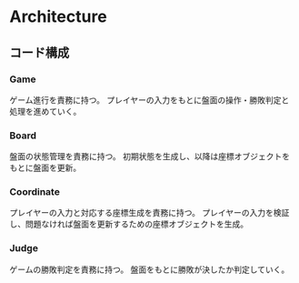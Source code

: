 # Architecture

## コード構成

### Game

ゲーム進行を責務に持つ。
プレイヤーの入力をもとに盤面の操作・勝敗判定と処理を進めていく。

### Board

盤面の状態管理を責務に持つ。
初期状態を生成し、以降は座標オブジェクトをもとに盤面を更新。

### Coordinate

プレイヤーの入力と対応する座標生成を責務に持つ。
プレイヤーの入力を検証し、問題なければ盤面を更新するための座標オブジェクトを生成。

### Judge

ゲームの勝敗判定を責務に持つ。
盤面をもとに勝敗が決したか判定していく。
